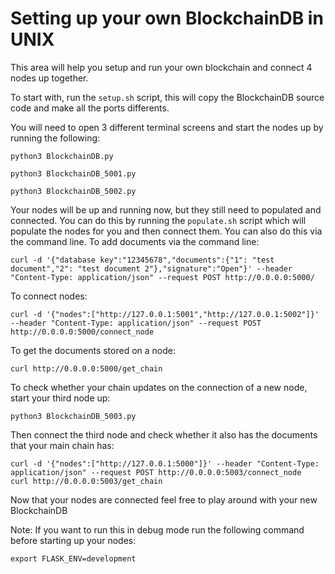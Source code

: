 # Setting up your own BlockchainDB in UNIX

This area will help you setup and run your own blockchain and connect 4 nodes up together.

To start with, run the `setup.sh` script, this will copy the BlockchainDB source code and make all the ports differents.

You will need to open 3 different terminal screens and start the nodes up by running the following:
```
python3 BlockchainDB.py
```
```
python3 BlockchainDB_5001.py 
```
```
python3 BlockchainDB_5002.py
```
Your nodes will be up and running now, but they still need to populated and connected. You can do this by running the `populate.sh` script which will populate the nodes for you and then connect them. You can also do this via the command line. 
To add documents via the command line:
```
curl -d '{"database key":"12345678","documents":{"1": "test document","2": "test document 2"},"signature":"Open"}' --header "Content-Type: application/json" --request POST http://0.0.0.0:5000/
```
To connect nodes:
```
curl -d '{"nodes":["http://127.0.0.1:5001","http://127.0.0.1:5002"]}' --header "Content-Type: application/json" --request POST http://0.0.0.0:5000/connect_node
```
To get the documents stored on a node:
```
curl http://0.0.0.0:5000/get_chain
```
To check whether your chain updates on the connection of a new node, start your third node up:
```
python3 BlockchainDB_5003.py
```
Then connect the third node and check whether it also has the documents that your main chain has:
```
curl -d '{"nodes":["http://127.0.0.1:5000"]}' --header "Content-Type: application/json" --request POST http://0.0.0.0:5003/connect_node
curl http://0.0.0.0:5003/get_chain
```

Now that your nodes are connected feel free to play around with your new BlockchainDB
    
Note:
    If you want to run this in debug mode run the following command before starting up your nodes:
```
export FLASK_ENV=development
```
